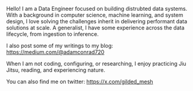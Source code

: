 Hello! I am a Data Engineer focused on building distrubted data systems. With a background in computer science, machine learning, and system design, I love solving the challenges inherit in delivering performant data solutions at scale. A generalist, I have some experience across the data lifecycle, from ingestion to inference. 


 I also post some of my writings to my blog: https://medium.com/@adamconrad720
 
 When I am not coding, configuring, or researching, I enjoy practicing Jiu Jitsu, reading, and experiencing nature. 

 You can also find me on twitter: https://x.com/gilded_mesh
